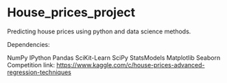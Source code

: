 # House_prices_project
Predicting house prices using python and data science methods.


Dependencies:

NumPy
IPython
Pandas
SciKit-Learn
SciPy
StatsModels
Matplotlib
Seaborn
Competition link: https://www.kaggle.com/c/house-prices-advanced-regression-techniques
